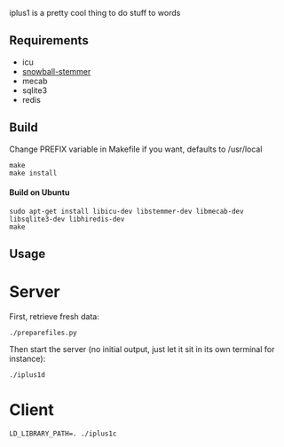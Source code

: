iplus1 is a pretty cool thing to do stuff to words

## Requirements
* icu
* [snowball-stemmer](http://snowball.tartarus.org/index.php)
* mecab
* sqlite3
* redis

## Build
Change PREFIX variable in Makefile if you want, defaults to /usr/local
```
make
make install
```


#### Build on Ubuntu
```
sudo apt-get install libicu-dev libstemmer-dev libmecab-dev libsqlite3-dev libhiredis-dev
make
```

## Usage

# Server

First, retrieve fresh data:

```
./preparefiles.py
```

Then start the server (no initial output, just let it sit in its own terminal for instance):

```
./iplus1d
```

# Client

```
LD_LIBRARY_PATH=. ./iplus1c
```
